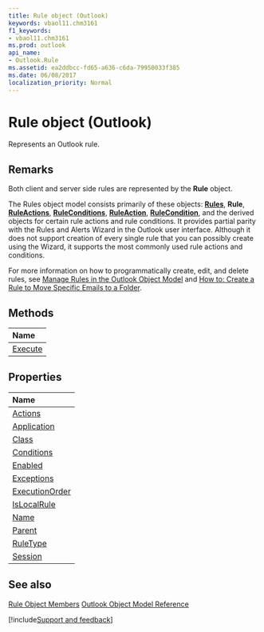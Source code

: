 ```yaml
---
title: Rule object (Outlook)
keywords: vbaol11.chm3161
f1_keywords:
- vbaol11.chm3161
ms.prod: outlook
api_name:
- Outlook.Rule
ms.assetid: ea2ddbcc-fd65-a636-c6da-79950033f385
ms.date: 06/08/2017
localization_priority: Normal
---
```



# Rule object (Outlook)

Represents an Outlook rule.


## Remarks

Both client and server side rules are represented by the  **Rule** object.

The Rules object model consists primarily of these objects:  **[Rules](Outlook.Rules.md)**, **Rule**, **[RuleActions](Outlook.RuleActions.md)**, **[RuleConditions](Outlook.RuleConditions.md)**, **[RuleAction](Outlook.RuleAction.md)**, **[RuleCondition](Outlook.RuleCondition.md)**, and the derived objects for certain rule actions and rule conditions. It provides partial parity with the Rules and Alerts Wizard in the Outlook user interface. Although it does not support creation of every single rule that you can possibly create using the Wizard, it supports the most commonly used rule actions and conditions.

For more information on how to programmatically create, edit, and delete rules, see [Manage Rules in the Outlook Object Model](../outlook/How-to/Rules/managing-rules-in-the-outlook-object-model.md) and [How to: Create a Rule to Move Specific Emails to a Folder](../outlook/How-to/Rules/create-a-rule-to-move-specific-e-mails-to-a-folder.md).


## Methods



|Name|
|:-----|
|[Execute](Outlook.Rule.Execute.md)|

## Properties



|Name|
|:-----|
|[Actions](Outlook.Rule.Actions.md)|
|[Application](Outlook.Rule.Application.md)|
|[Class](Outlook.Rule.Class.md)|
|[Conditions](Outlook.Rule.Conditions.md)|
|[Enabled](Outlook.Rule.Enabled.md)|
|[Exceptions](Outlook.Rule.Exceptions.md)|
|[ExecutionOrder](Outlook.Rule.ExecutionOrder.md)|
|[IsLocalRule](Outlook.Rule.IsLocalRule.md)|
|[Name](Outlook.Rule.Name.md)|
|[Parent](Outlook.Rule.Parent.md)|
|[RuleType](Outlook.Rule.RuleType.md)|
|[Session](Outlook.Rule.Session.md)|

## See also


[Rule Object Members](overview/Outlook.md)
[Outlook Object Model Reference](overview/Outlook/object-model.md)

[!include[Support and feedback](~/includes/feedback-boilerplate.md)]